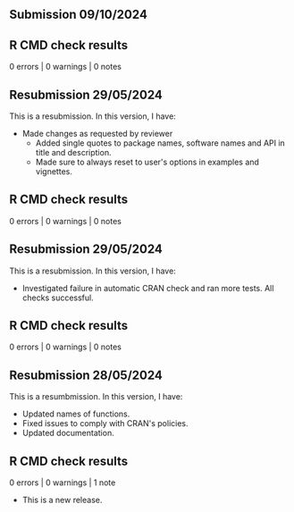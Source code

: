 ## Submission 09/10/2024 

## R CMD check results

0 errors | 0 warnings | 0 notes

## Resubmission 29/05/2024

This is a resubmission. In this version, I have:

* Made changes as requested by reviewer
  * Added single quotes to package names, software names and API in title and description.
  * Made sure to always reset to user's options in examples and vignettes. 

## R CMD check results

0 errors | 0 warnings | 0 notes


## Resubmission 29/05/2024

This is a resubmission. In this version, I have:

* Investigated failure in automatic CRAN check and ran more tests. All checks successful.

## R CMD check results

0 errors | 0 warnings | 0 notes

## Resubmission 28/05/2024

This is a resumbmission. In this version, I have: 

* Updated names of functions. 
* Fixed issues to comply with CRAN's policies. 
* Updated documentation.

## R CMD check results

0 errors | 0 warnings | 1 note

* This is a new release.
